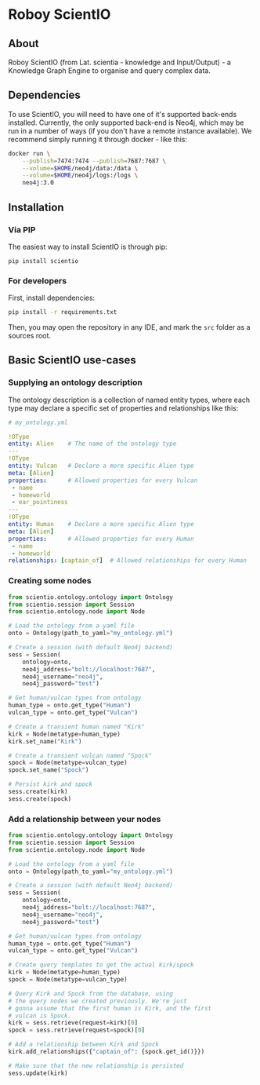 # Roboy ScientIO

## About

Roboy ScientIO (from Lat. scientia - knowledge and Input/Output) - a Knowledge Graph Engine to organise and query complex data.

## Dependencies

To use ScientIO, you will need to have one of it's supported back-ends installed. Currently, the only supported back-end is Neo4j, which may be run in a number of ways
(if you don't have a remote instance available). We recommend simply running it through docker - like this:

```bash
docker run \
    --publish=7474:7474 --publish=7687:7687 \
    --volume=$HOME/neo4j/data:/data \
    --volume=$HOME/neo4j/logs:/logs \
    neo4j:3.0
```

## Installation

### Via PIP

The easiest way to install ScientIO is through pip:

``
pip install scientio
``

### For developers

First, install dependencies:

```bash
pip install -r requirements.txt
```

Then, you may open the repository in any IDE, and mark the
`src` folder as a sources root.

## Basic ScientIO use-cases

### Supplying an ontology description

The ontology description is a collection of named entity types, where each type may declare a specific set of properties and relationships like this:

```yaml
# my_ontology.yml

!OType
entity: Alien    # The name of the ontology type
---
!OType
entity: Vulcan   # Declare a more specific Alien type
meta: [Alien]
properties:      # Allowed properties for every Vulcan
 - name
 - homeworld
 - ear_pointiness
---
!OType
entity: Human    # Declare a more specific Alien type
meta: [Alien]
properties:      # Allowed properties for every Human
 - name
 - homeworld
relationships: [captain_of]  # Allowed relationships for every Human
```

### Creating some nodes

```python
from scientio.ontology.ontology import Ontology
from scientio.session import Session
from scientio.ontology.node import Node

# Load the ontology from a yaml file
onto = Ontology(path_to_yaml="my_ontology.yml")

# Create a session (with default Neo4j backend)
sess = Session(
    ontology=onto,
    neo4j_address="bolt://localhost:7687",
    neo4j_username="neo4j",
    neo4j_password="test")

# Get human/vulcan types from ontology
human_type = onto.get_type("Human")
vulcan_type = onto.get_type("Vulcan")

# Create a transient human named "Kirk"
kirk = Node(metatype=human_type)
kirk.set_name("Kirk")

# Create a transient vulcan named "Spock"
spock = Node(metatype=vulcan_type)
spock.set_name("Spock")

# Persist kirk and spock
sess.create(kirk)
sess.create(spock)
```

### Add a relationship between your nodes

```python
from scientio.ontology.ontology import Ontology
from scientio.session import Session
from scientio.ontology.node import Node

# Load the ontology from a yaml file
onto = Ontology(path_to_yaml="my_ontology.yml")

# Create a session (with default Neo4j backend)
sess = Session(
    ontology=onto,
    neo4j_address="bolt://localhost:7687",
    neo4j_username="neo4j",
    neo4j_password="test")

# Get human/vulcan types from ontology
human_type = onto.get_type("Human")
vulcan_type = onto.get_type("Vulcan")

# Create query templates to get the actual kirk/spock
kirk = Node(metatype=human_type)
spock = Node(metatype=vulcan_type)

# Query Kirk and Spock from the database, using
# the query nodes we created previously. We're just
# gonna assume that the first human is Kirk, and the first
# vulcan is Spock.
kirk = sess.retrieve(request=kirk)[0]
spock = sess.retrieve(request=spock)[0]

# Add a relationship between Kirk and Spock
kirk.add_relationships({"captain_of": {spock.get_id()}})

# Make sure that the new relationship is persisted
sess.update(kirk)
```
